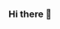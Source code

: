 ### Hi there 👋

<!--
**pjmanning/pjmanning** is a ✨ _special_ ✨ repository because its `README.md` (this file) appears on your GitHub profile.

Here are some ideas to get you started:

- 🔭 I’m currently working on ... look at my public repos
- 🌱 I’m currently learning ... Nuxt, Tailwind, Swift, Machine Learning
- 👯 I’m looking to collaborate on ... my open source projects!
- 🤔 I’m looking for help with ... Marketing
- 💬 Ask me about ... ANYTHING! Surfing and coding mostly.
- 📫 How to reach me: ... [@pj_manning](https://twitter.com/pj_manning)
- ⚡ Fun fact: ... I've worked in over 10 countries
-->
